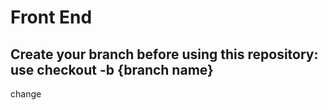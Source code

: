 # Front End

## Create your branch before using this repository: use checkout -b {branch name}
change